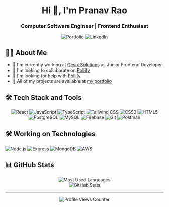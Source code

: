 # <div align="center">Hi 👋, I'm Pranav Rao</div>

<div align="center">
  <h3>Computer Software Engineer | Frontend Enthusiast</h3>
  <p>
    <a href="https://pranavrao-portfolio.vercel.app"><img src="https://img.shields.io/badge/Portfolio-000000?style=for-the-badge&logo=About.me&logoColor=white" alt="Portfolio"/></a>
    <a href="https://linkedin.com/in/pranav-rao-09a79b231"><img src="https://img.shields.io/badge/LinkedIn-0077B5?style=for-the-badge&logo=linkedin&logoColor=white" alt="LinkedIn"/></a>
  </p>
</div>

## 👨‍💻 About Me

- 🔭 I'm currently working at [Gesix Solutions](https://gesixsolutions.com/) as Junior Frontend Developer
- 🚀 I'm looking to collaborate on [Pollify](https://github.com/Ray541/pollify.git)
- 🤝 I'm looking for help with [Pollify](https://github.com/Ray541/pollify.git)
- 📂 All of my projects are available at [my portfolio](https://pranavrao-portfolio.vercel.app/)

## 🛠️ Tech Stack and Tools

<div align="center">
  <img src="https://img.shields.io/badge/React-20232A?style=for-the-badge&logo=react&logoColor=61DAFB" alt="React" />
  <img src="https://img.shields.io/badge/JavaScript-F7DF1E?style=for-the-badge&logo=javascript&logoColor=black" alt="JavaScript" />
  <img src="https://img.shields.io/badge/TypeScript-007ACC?style=for-the-badge&logo=typescript&logoColor=white" alt="TypeScript" />
  <img src="https://img.shields.io/badge/Tailwind_CSS-38B2AC?style=for-the-badge&logo=tailwind-css&logoColor=white" alt="Tailwind CSS" />
  <img src="https://img.shields.io/badge/CSS3-1572B6?style=for-the-badge&logo=css3&logoColor=white" alt="CSS3" />
  <img src="https://img.shields.io/badge/HTML5-E34F26?style=for-the-badge&logo=html5&logoColor=white" alt="HTML5" />
  <img src="https://img.shields.io/badge/PostgreSQL-316192?style=for-the-badge&logo=postgresql&logoColor=white" alt="PostgreSQL" />
  <img src="https://img.shields.io/badge/MySQL-4479A1?style=for-the-badge&logo=mysql&logoColor=white" alt="MySQL" />
  <img src="https://img.shields.io/badge/Firebase-FFCA28?style=for-the-badge&logo=firebase&logoColor=black" alt="Firebase" />
  <img src="https://img.shields.io/badge/Git-F05032?style=for-the-badge&logo=git&logoColor=white" alt="Git" />
  <img src="https://img.shields.io/badge/Postman-FF6C37?style=for-the-badge&logo=postman&logoColor=white" alt="Postman" />
</div>

## 🛠️ Working on Technologies

<div align="center>
  <img src="https://img.shields.io/badge/Next.js-000000?style=for-the-badge&logo=next.js&logoColor=white" alt="Next.js" />
  <img src="https://img.shields.io/badge/Node.js-339933?style=for-the-badge&logo=nodedotjs&logoColor=white" alt="Node.js" />
  <img src="https://img.shields.io/badge/Express-000000?style=for-the-badge&logo=express&logoColor=white" alt="Express" />
  <img src="https://img.shields.io/badge/MongoDB-4EA94B?style=for-the-badge&logo=mongodb&logoColor=white" alt="MongoDB" />
  <img src="https://img.shields.io/badge/AWS-232F3E?style=for-the-badge&logo=amazon-aws&logoColor=white" alt="AWS" />
</div>

## 📊 GitHub Stats

<div align="center">
  <img src="https://github-readme-stats.vercel.app/api/top-langs?username=ray541&show_icons=true&locale=en&layout=compact&theme=tokyonight" alt="Most Used Languages" />
</div>

<div align="center">
  <img src="https://github-readme-stats.vercel.app/api?username=ray541&show_icons=true&locale=en&theme=tokyonight" alt="GitHub Stats" />
</div>

---

<div align="center">
  <img src="https://komarev.com/ghpvc/?username=ray541&label=Profile%20views&color=0e75b6&style=flat" alt="Profile Views Counter" />
</div>
